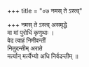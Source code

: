 +++
title = "०७ नमस् ते ऽस्त्व्"

+++
नमस् ते ऽस्त्व् असमृद्धे  
मा मां पुरोधिं कृणुथाः ।  
वेद त्वाहं निमीवन्तीं  
नितुदन्तीम् अराते  
मर्त्यान् मर्त्येभ्यो अधि निर्वदन्तीम् ॥